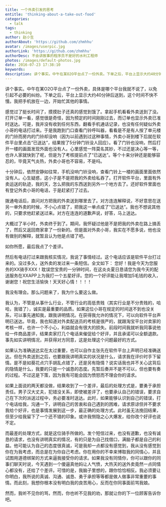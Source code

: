 ```yaml
---
title: 一个外卖引发的思考
entitle: 'thinking-about-a-take-out-food'
categories:
  - talk
tags:
  - thinking
author: 赵小生
authorAbout: 'https://github.com/zhmhhu'
avatar: /images/userpic.jpg
authorLink: 'https://github.com/zhmhhu'
authorDesc: 不会讲故事的程序员不是好的水利工程师
photos: /images/default-photos.jpg
date: 2016-07-23 17:38:10
keywords:
description: 讲个事实。中午在某O2O平台点了一份外卖。下单之后，平台上显示大约40分钟后送到，这个时间不快不慢。我把手机放在一边，开始忙其他的事情。
---
```


讲个事实。中午在某O2O平台点了一份外卖，具体是哪个平台我就不说了，以免引起不必要的纠纷。下单之后，平台上显示大约40分钟后送到，这个时间不快不慢。我把手机放在一边，开始忙其他的事情。

感觉过了挺长时间了，摸摸肚子还真的感觉到饿了。拿起手机看看外卖送到了没。打开订单一看，感觉很是奇怪，因为预定的时间刚刚过去，而订单也显示外卖已准时送达。可是，我并没有收到任何东西，翻看手机通话记录，也没有任何疑似外卖小哥的电话打过来。于是我跑到门口查看门铃呼叫器，看看是不是有人按了单元楼的门铃而房内的门铃却没响（因为以前遇到过这种事情，外卖小哥到楼下后就在软件平台里点击“已送达”，结果按了5分钟门铃没人回应）。看了门铃也没响，然后打开一楼的画面发现外面也没有人。心里感觉一阵莫名其妙，不过还是决心等一等，也许人家就快到了呢，但是为了考核提前点了“已送达”。等个十来分钟还是能够容忍的，毕竟天气炎热，外卖小哥也不容易，不是吗。

十分钟后，依然安静如往常，手机没响门铃没响，查看门铃上一楼的画面里面依然没有人。心生疑惑，这小子是不是把我的外卖给私吞了。打开软件平台，里面有外卖运送的轨迹，我的天，怎么把我的东西送到另外一个地方去了。还好软件里面也有登记外卖小哥的电话，于是赶紧打了过去。

拨通电话后，直问对方把我的外卖送到哪里去了。对方连连解释说，不好意思在送另一单外卖的时候，不小心点错了，把我这一单点成了“已送达”。我也不想说其他的，只要求他赶紧送过来。对方在连连的道歉声说，好答，马上送达。

大概过了半小时，外卖终于到了。期间，我怀疑过他是不是把我的外卖在路上搞丢了，然后又返回商家拿了一份新的。但是面对外卖小哥，我实在不愿多说，他也没有做别的解释，就暂且认为他是点错了吧。

如你所愿，最后我点了个差评。

然后有电话打过来跟我核实情况，我说了事情经过。这个电话应该是软件平台打过来的。没过多久，送外卖的发过来一条短信。全文如下： 您好！我是今天为您服务的XX骑手XXX！耽误您宝贵的一分钟时间，在这炎炎夏日恳请您为我今天的配送服务在XXAPP上为我打一个五星好评。您的一个好评能让我增加5毛钱的收入，谢谢您！祝您生活愉快！天天好心情！！！！ 

我没有理会。那么问题来了，我为什么要这么做。

我认为，不管是从事什么行业，不管行业的高低贵贱（其实行业是不分贵贱的，哈哈，我错了），诚实是最重要的品质。如果这位小哥在规定的时间送不到也没关系，可以事先通知我，跟我讲明情况。在获得我允许的情况下，可以向软件平台声明已送达。毕竟，我也知道对外卖配送员的考核是很严的，就跟淘宝平台对卖家的考核一样，也许一个不小心，利益就会有很大的损失。前段时间我就听我同事说他给一件商品差评，结果卖家打几个电话来催促给个好评，并且承诺可以全额退款。事先如实讲明情况，并获得对方同意，这是处理这个问题最好的方式。

如果认为准确送达实在太过重要，也可以自作主张先在软件平台上声明已经准确送达。但在外卖送到之后，也要跟我讲明真实的状况是什么，请求我在评价时手下留情。是不是如葵花点穴手胡乱点错了，还是另有隐情？说实话我也并不关心这背后的隐情是什么，我要的只是一个诚恳的态度。先暂后奏并不是不可以，但也要有奏的过程。不过这是下策，因为我有可能会因为愤怒而不理会你的请求。

如果上面说的两天都没做，结果收到了一个差评，最后的处理方式是，要勇于承担责任。男子汉大丈夫，犯错没关系，即使被差评了，也要承认自己的错误，要求自己在下次的派送过程中，务必要准时送达。此时，如果能够认识到自己的错误，打个电话给我，沟通一下，讲明自己的苦衷和自己遇到的困难，请求原谅但并不要求我给个好评，也是事情发展到这一步，最正确的处理方式。此时虽无法挽回结果，但至少给我留下了一个还不错的印象。或许我恻隐之心大爆发，给你改个好评也说不定。

而最差的处理方式，就是这位骑手所做的。发个短信过来，也没有道歉，也没有诚恳的请求，也没有讲明真实的情况，有的只是为自己找借口，满脑子都是自己的利益。他可能认为自己的态度很真诚，可是我却一点都没有感觉到，我从没有感觉到你在为我考虑，而总是在为你自己考虑。你在用你的不幸来博取我的同情心，并且试图用道德绑架的方式来逼我接受你的请求。如果我没有同情你，你可以跟你的同事们聊天时说，今天遇到一个傻逼真他妈让人气愤，大热天的送外卖竟然一点同情心都没有，还给了个差评。可惜的是，我脑子里想的，跟你恰恰相反。我必须要让你明白，我所说的真诚、沟通、诚恳、勇于承担等等都是做人做事非常重要的事情。而此刻，我想你根本没有明白我的良苦用心，反而在你同事面前骂我娘。

然而，我听不见你的骂，然而，你也听不见我的劝，那就让你的下一位顾客告诉你吧。